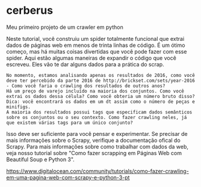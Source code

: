 # cerberus
Meu primeiro projeto de um crawler em python




Neste tutorial, você construiu um spider totalmente funcional que extrai dados de páginas web em menos de trinta linhas de código. É um ótimo começo, mas há muitas coisas divertidas que você pode fazer com esse spider. Aqui estão algumas maneiras de expandir o código que você escreveu. Eles vão te dar alguns dados para a prática do scrap.

    No momento, estamos analisando apenas os resultados de 2016, como você deve ter percebido da parte 2016 de http://brickset.com/sets/year-2016 - Como você faria o crawling dos resultados de outros anos?
    Há um preço de varejo incluído na maioria dos conjuntos. Como você extrai os dados dessa célula? Como você obteria um número bruto disso? Dica: você encontrará os dados em um dt assim como o número de peças e minifigs.
    A maioria dos resultados possui tags que especificam dados semânticos sobre os conjuntos ou o seu contexto. Como fazer crawling neles, já que existem várias tags para um único conjunto?

Isso deve ser suficiente para você pensar e experimentar. Se precisar de mais informações sobre o Scrapy, verifique a documentação ofical do Scrapy. Para mais informações sobre como trabalhar com dados da web, veja nosso tutorial sobre "Como fazer scrapping em Páginas Web com Beautiful Soup e Python 3".

https://www.digitalocean.com/community/tutorials/como-fazer-crawling-em-uma-pagina-web-com-scrapy-e-python-3-pt
